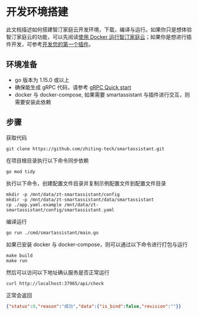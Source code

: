 # 开发环境搭建

此文档描述如何搭建智汀家庭云开发环境，下载，编译与运行。如果你只是想体验智汀家庭云的功能，可以先阅读[使用 Docker 运行智汀家庭云](./docker-quickstart.md)；如果你是想进行插件开发，可参考[开发您的第一个插件](./plugin-quickstart.md)。

## 环境准备

* go 版本为 1.15.0 或以上
* 确保能生成 gRPC 代码，请参考 [gRPC Quick start](https://grpc.io/docs/languages/go/quickstart/)
* docker 与 docker-compose, 如果需要 smartassistant 与插件进行交互，则需要安装此依赖

## 步骤

获取代码

``` shell
git clone https://github.com/zhiting-tech/smartassistant.git
```

在项目根目录执行以下命令同步依赖

``` shell
go mod tidy
```

执行以下命令，创建配置文件目录并复制示例配置文件到配置文件目录

``` shell
mkdir -p /mnt/data/zt-smartassistant/config
mkdir -p /mnt/data/zt-smartassistant/data/smartassistant
cp ./app.yaml.example /mnt/data/zt-smartassistant/config/smartassistant.yaml
```

编译运行

``` shell
go run ./cmd/smartassistant/main.go
```

如果已安装 docker 与 docker-compose，则可以通过以下命令进行打包与运行

``` shell
make build
make run
```

然后可以访问以下地址确认服务是否正常运行

``` shell
curl http://localhost:37965/api/check
```

正常会返回

```json
{"status":0,"reason":"成功","data":{"is_bind":false,"revision":""}}
```
